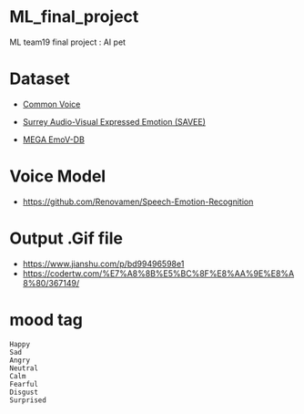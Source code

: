 # ML_final_project
ML team19 final project : AI pet


# **Dataset**
- [Common Voice](https://commonvoice.mozilla.org/zh-CN/datasets)

- [Surrey Audio-Visual Expressed Emotion (SAVEE)](http://personal.ee.surrey.ac.uk/Personal/P.Jackson/SAVEE/Download.html)

- [MEGA EmoV-DB](https://mega.nz/folder/KBp32apT#gLIgyWf9iQ-yqnWFUFuUHg)


# **Voice Model**
- <https://github.com/Renovamen/Speech-Emotion-Recognition>


# **Output .Gif file**
- <https://www.jianshu.com/p/bd99496598e1>
- <https://codertw.com/%E7%A8%8B%E5%BC%8F%E8%AA%9E%E8%A8%80/367149/>


# **mood tag**
    Happy
    Sad
    Angry
    Neutral
    Calm
    Fearful
    Disgust
    Surprised

